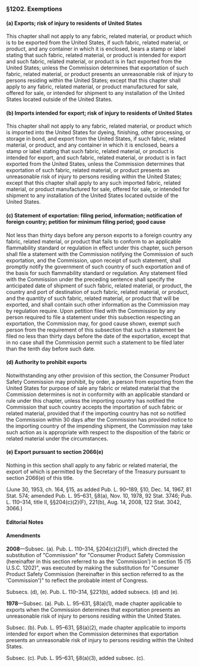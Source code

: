 ### §1202. Exemptions ###

#### (a) Exports; risk of injury to residents of United States ####

This chapter shall not apply to any fabric, related material, or product which is to be exported from the United States, if such fabric, related material, or product, and any container in which it is enclosed, bears a stamp or label stating that such fabric, related material, or product is intended for export and such fabric, related material, or product is in fact exported from the United States; unless the Commission determines that exportation of such fabric, related material, or product presents an unreasonable risk of injury to persons residing within the United States; except that this chapter shall apply to any fabric, related material, or product manufactured for sale, offered for sale, or intended for shipment to any installation of the United States located outside of the United States.

#### (b) Imports intended for export; risk of injury to residents of United States ####

This chapter shall not apply to any fabric, related material, or product which is imported into the United States for dyeing, finishing, other processing, or storage in bond, and export from the United States, if such fabric, related material, or product, and any container in which it is enclosed, bears a stamp or label stating that such fabric, related material, or product is intended for export, and such fabric, related material, or product is in fact exported from the United States, unless the Commission determines that exportation of such fabric, related material, or product presents an unreasonable risk of injury to persons residing within the United States; except that this chapter shall apply to any such imported fabric, related material, or product manufactured for sale, offered for sale, or intended for shipment to any installation of the United States located outside of the United States.

#### (c) Statement of exportation: filing period, information; notification of foreign country; petition for minimum filing period; good cause ####

Not less than thirty days before any person exports to a foreign country any fabric, related material, or product that fails to conform to an applicable flammability standard or regulation in effect under this chapter, such person shall file a statement with the Commission notifying the Commission of such exportation, and the Commission, upon receipt of such statement, shall promptly notify the government of such country of such exportation and of the basis for such flammability standard or regulation. Any statement filed with the Commission under the preceding sentence shall specify the anticipated date of shipment of such fabric, related material, or product, the country and port of destination of such fabric, related material, or product, and the quantity of such fabric, related material, or product that will be exported, and shall contain such other information as the Commission may by regulation require. Upon petition filed with the Commission by any person required to file a statement under this subsection respecting an exportation, the Commission may, for good cause shown, exempt such person from the requirement of this subsection that such a statement be filed no less than thirty days before the date of the exportation, except that in no case shall the Commission permit such a statement to be filed later than the tenth day before such date.

#### (d) Authority to prohibit exports ####

Notwithstanding any other provision of this section, the Consumer Product Safety Commission may prohibit, by order, a person from exporting from the United States for purpose of sale any fabric or related material that the Commission determines is not in conformity with an applicable standard or rule under this chapter, unless the importing country has notified the Commission that such country accepts the importation of such fabric or related material, provided that if the importing country has not so notified the Commission within 30 days after the Commission has provided notice to the importing country of the impending shipment, the Commission may take such action as is appropriate with respect to the disposition of the fabric or related material under the circumstances.

#### (e) Export pursuant to section 2066(e) ####

Nothing in this section shall apply to any fabric or related material, the export of which is permitted by the Secretary of the Treasury pursuant to section 2066(e) of this title.

(June 30, 1953, ch. 164, §15, as added Pub. L. 90–189, §10, Dec. 14, 1967, 81 Stat. 574; amended Pub. L. 95–631, §8(a), Nov. 10, 1978, 92 Stat. 3746; Pub. L. 110–314, title II, §§204(c)(2)(F), 221(b), Aug. 14, 2008, 122 Stat. 3042, 3066.)

#### **Editorial Notes** ####

#### Amendments ####

**2008**—Subsec. (a). Pub. L. 110–314, §204(c)(2)(F), which directed the substitution of "Commission" for "Consumer Product Safety Commission (hereinafter in this section referred to as the 'Commission') in section 15 (15 U.S.C. 1202)", was executed by making the substitution for "Consumer Product Safety Commission (hereinafter in this section referred to as the 'Commission')" to reflect the probable intent of Congress.

Subsecs. (d), (e). Pub. L. 110–314, §221(b), added subsecs. (d) and (e).

**1978**—Subsec. (a). Pub. L. 95–631, §8(a)(1), made chapter applicable to exports when the Commission determines that exportation presents an unreasonable risk of injury to persons residing within the United States.

Subsec. (b). Pub. L. 95–631, §8(a)(2), made chapter applicable to imports intended for export when the Commission determines that exportation presents an unreasonable risk of injury to persons residing within the United States.

Subsec. (c). Pub. L. 95–631, §8(a)(3), added subsec. (c).